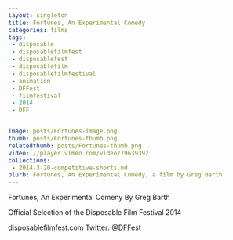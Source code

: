 ```yaml
---
layout: singleton
title: Fortunes, An Experimental Comedy
categories: films
tags:
 - disposable
 - disposablefilmfest
 - disposablefest
 - disposablefilm
 - disposablefilmfestival
 - animation
 - DFFest
 - filmfestival
 - 2014
 - DFF


image: posts/Fortunes-image.png
thumb: posts/Fortunes-thumb.png
relatedthumb: posts/Fortunes-thumb.png
video: //player.vimeo.com/video/79639392
collections:
 - 2014-3-20-competitive-shorts.md
blurb: Fortunes, An Experimental Comedy, a film by Greg Barth.
---
```


Fortunes, An Experimental Comeny
By Greg Barth

Official Selection of the Disposable Film Festival 2014

disposablefilmfest.com
Twitter: @DFFest
